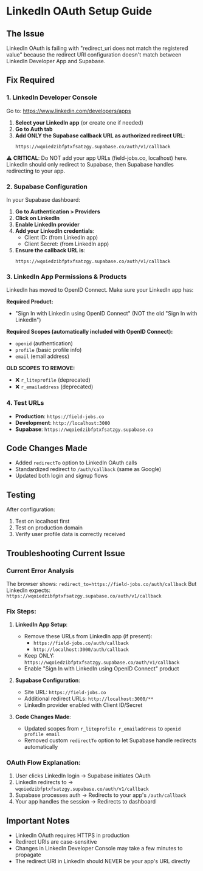 # LinkedIn OAuth Setup Guide

## The Issue
LinkedIn OAuth is failing with "redirect_uri does not match the registered value" because the redirect URI configuration doesn't match between LinkedIn Developer App and Supabase.

## Fix Required

### 1. LinkedIn Developer Console
Go to: https://www.linkedin.com/developers/apps

1. **Select your LinkedIn app** (or create one if needed)
2. **Go to Auth tab**
3. **Add ONLY the Supabase callback URL as authorized redirect URL**:
   ```
   https://wqoiedzibfptxfsatzgy.supabase.co/auth/v1/callback
   ```

⚠️ **CRITICAL**: Do NOT add your app URLs (field-jobs.co, localhost) here. LinkedIn should only redirect to Supabase, then Supabase handles redirecting to your app.

### 2. Supabase Configuration
In your Supabase dashboard:

1. **Go to Authentication > Providers**
2. **Click on LinkedIn**
3. **Enable LinkedIn provider**
4. **Add your LinkedIn credentials**:
   - Client ID: (from LinkedIn app)
   - Client Secret: (from LinkedIn app)
5. **Ensure the callback URL is**:
   ```
   https://wqoiedzibfptxfsatzgy.supabase.co/auth/v1/callback
   ```

### 3. LinkedIn App Permissions & Products
LinkedIn has moved to OpenID Connect. Make sure your LinkedIn app has:

**Required Product:**
- "Sign In with LinkedIn using OpenID Connect" (NOT the old "Sign In with LinkedIn")

**Required Scopes (automatically included with OpenID Connect):**
- `openid` (authentication)
- `profile` (basic profile info)  
- `email` (email address)

**OLD SCOPES TO REMOVE:**
- ❌ `r_liteprofile` (deprecated)
- ❌ `r_emailaddress` (deprecated)

### 4. Test URLs
- **Production**: `https://field-jobs.co`
- **Development**: `http://localhost:3000`
- **Supabase**: `https://wqoiedzibfptxfsatzgy.supabase.co`

## Code Changes Made
- Added `redirectTo` option to LinkedIn OAuth calls
- Standardized redirect to `/auth/callback` (same as Google)
- Updated both login and signup flows

## Testing
After configuration:
1. Test on localhost first
2. Test on production domain
3. Verify user profile data is correctly received

## Troubleshooting Current Issue

### Current Error Analysis
The browser shows: `redirect_to=https://field-jobs.co/auth/callback`
But LinkedIn expects: `https://wqoiedzibfptxfsatzgy.supabase.co/auth/v1/callback`

### Fix Steps:
1. **LinkedIn App Setup**:
   - Remove these URLs from LinkedIn app (if present):
     - `https://field-jobs.co/auth/callback`
     - `http://localhost:3000/auth/callback`
   - Keep ONLY: `https://wqoiedzibfptxfsatzgy.supabase.co/auth/v1/callback`
   - Enable "Sign In with LinkedIn using OpenID Connect" product

2. **Supabase Configuration**:
   - Site URL: `https://field-jobs.co`
   - Additional redirect URLs: `http://localhost:3000/**`
   - LinkedIn provider enabled with Client ID/Secret

3. **Code Changes Made**:
   - Updated scopes from `r_liteprofile r_emailaddress` to `openid profile email`
   - Removed custom `redirectTo` option to let Supabase handle redirects automatically

### OAuth Flow Explanation:
1. User clicks LinkedIn login → Supabase initiates OAuth
2. LinkedIn redirects to → `wqoiedzibfptxfsatzgy.supabase.co/auth/v1/callback`
3. Supabase processes auth → Redirects to your app's `/auth/callback`
4. Your app handles the session → Redirects to dashboard

## Important Notes
- LinkedIn OAuth requires HTTPS in production
- Redirect URIs are case-sensitive
- Changes in LinkedIn Developer Console may take a few minutes to propagate
- The redirect URI in LinkedIn should NEVER be your app's URL directly

